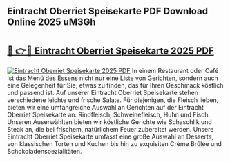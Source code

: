 ## Eintracht Oberriet Speisekarte PDF Download Online 2025 uM3Gh

# <h2><a href="http://gc9z92.nevu.top/?p=Eintracht+Oberriet+Speisekarte">🔗 👉🔴 Eintracht Oberriet Speisekarte 2025 PDF</a></h2>

[![Eintracht Oberriet Speisekarte 2025 PDF](https://i.imgur.com/dBaPXMq.png)](http://gc9z92.nevu.top/?p=Eintracht+Oberriet+Speisekarte)
In einem Restaurant oder Café ist das Menü des Essens nicht nur eine Liste von Gerichten, sondern auch eine Gelegenheit für Sie, etwas zu finden, das für Ihren Geschmack köstlich und passend ist. Auf unserer Eintracht Oberriet Speisekarte stehen verschiedene leichte und frische Salate. Für diejenigen, die Fleisch lieben, bieten wir eine umfangreiche Auswahl an Gerichten auf der Eintracht Oberriet Speisekarte an: Rindfleisch, Schweinefleisch, Huhn und Fisch. Unseren Auserwählten bieten wir köstliche Gerichte wie Schaschlik und Steak an, die bei frischem, natürlichem Feuer zubereitet werden. Unsere Eintracht Oberriet Speisekarte umfasst eine große Auswahl an Desserts, von klassischen Torten und Kuchen bis hin zu exquisiten Crème Brûlée und Schokoladenspezialitäten.
